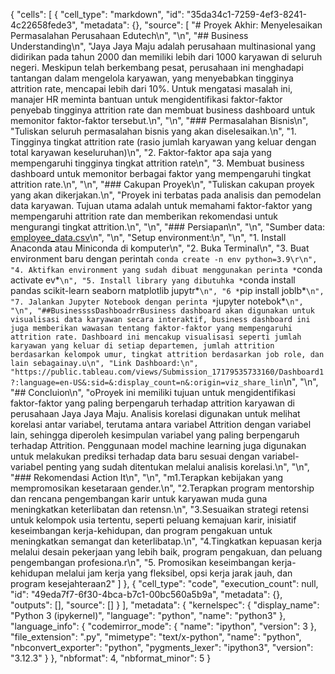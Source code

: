 {
 "cells": [
  {
   "cell_type": "markdown",
   "id": "35da34c1-7259-4ef3-8241-4c22658fede3",
   "metadata": {},
   "source": [
    "# Proyek Akhir: Menyelesaikan Permasalahan Perusahaan Edutech\n",
    "\n",
    "## Business Understanding\n",
    "Jaya Jaya Maju adalah perusahaan multinasional yang didirikan pada tahun 2000 dan memiliki lebih dari 1000 karyawan di seluruh negeri. Meskipun telah berkembang pesat, perusahaan ini menghadapi tantangan dalam mengelola karyawan, yang menyebabkan tingginya attrition rate, mencapai lebih dari 10%. Untuk mengatasi masalah ini, manajer HR meminta bantuan untuk mengidentifikasi faktor-faktor penyebab tingginya attrition rate dan membuat business dashboard untuk memonitor faktor-faktor tersebut.\n",
    "\n",
    "### Permasalahan Bisnis\n",
    "Tuliskan seluruh permasalahan bisnis yang akan diselesaikan.\n",
    "1. Tingginya tingkat attrition rate (rasio jumlah karyawan yang keluar dengan total karyawan keseluruhan)\n",
    "2. Faktor-faktor apa saja yang mempengaruhi tingginya tingkat attrition rate\n",
    "3. Membuat business dashboard untuk memonitor berbagai faktor yang mempengaruhi tingkat attrition rate.\n",
    "\n",
    "### Cakupan Proyek\n",
    "Tuliskan cakupan proyek yang akan dikerjakan.\n",
    "Proyek ini terbatas pada analisis dan pemodelan data karyawan. Tujuan utama adalah untuk memahami faktor-faktor yang mempengaruhi attrition rate dan memberikan rekomendasi untuk mengurangi tingkat attrition.\n",
    "\n",
    "### Persiapan\n",
    "\n",
    "Sumber data: [employee_data.csv](https://github.com/dicodingacademy/dicoding_dataset/blob/main/employee/employee_data.csv)\n",
    "\n",
    "Setup environment:\n",
    "\n",
    "1. Install Anaconda atau Miniconda di komputer\n",
    "2. Buka Terminal\n",
    "3. Buat environment baru dengan perintah `conda create -n env python=3.9\r\n",
    "4. Aktifkan environment yang sudah dibuat menggunakan perinta *`conda activate ev*`\n",
    "5. Install library yang dibutuhka *`conda install pandas scikit-learn seaborn matplotlib jupytr*`\n",
    "6 *`pip install joblb*`\n",
    "7. Jalankan Jupyter Notebook dengan perinta *`jupyter notebok*`\n",
    "\n",
    "##BusinessssDashboadrrBusiness dashboard akan digunakan untuk visualisasi data karyawan secara interaktif, business dashboard ini juga memberikan wawasan tentang faktor-faktor yang mempengaruhi attrition rate. Dashboard ini mencakup visualisasi seperti jumlah karyawan yang keluar di setiap departemen, jumlah attrition berdasarkan kelompok umur, tingkat attrition berdasarkan job role, dan lain sebagainay.u\n",
    "Link Dashboard:\n",
    "https://public.tableau.com/views/Submission_17179535733160/Dashboard1?:language=en-US&:sid=&:display_count=n&:origin=viz_share_lin`\n",
    "\n",
    "## Concluion\n",
    "oProyek ini memiliki tujuan untuk mengidentifikasi faktor-faktor yang paling berpengaruh terhadap attrition karyawan di perusahaan Jaya Jaya Maju. Analisis korelasi digunakan untuk melihat korelasi antar variabel, terutama antara variabel Attrition dengan variabel lain, sehingga diperoleh kesimpulan variabel yang paling berpengaruh terhadap Attrition. Penggunaan model machine learning juga digunakan untuk melakukan prediksi terhadap data baru sesuai dengan variabel-variabel penting yang sudah ditentukan melalui analisis korelasi.\n",
    "\n",
    "### Rekomendasi Action It\n",
    "\n",
    "m1.Terapkan kebijakan yang mempromosikan kesetaraan gender.\n",
    "2.Terapkan program mentorship dan rencana pengembangan karir untuk karyawan muda guna meningkatkan keterlibatan dan retensn.\n",
    "3.Sesuaikan strategi retensi untuk kelompok usia tertentu, seperti peluang kemajuan karir, inisiatif keseimbangan kerja-kehidupan, dan program pengakuan untuk meningkatkan semangat dan keterlibatap.\n",
    "4.Tingkatkan kepuasan kerja melalui desain pekerjaan yang lebih baik, program pengakuan, dan peluang pengembangan profesiona.r\n",
    "5. Promosikan keseimbangan kerja-kehidupan melalui jam kerja yang fleksibel, opsi kerja jarak jauh, dan program kesejahteraan2"
   ]
  },
  {
   "cell_type": "code",
   "execution_count": null,
   "id": "49eda7f7-6f30-4bca-b7c1-00bc560a5b9a",
   "metadata": {},
   "outputs": [],
   "source": []
  }
 ],
 "metadata": {
  "kernelspec": {
   "display_name": "Python 3 (ipykernel)",
   "language": "python",
   "name": "python3"
  },
  "language_info": {
   "codemirror_mode": {
    "name": "ipython",
    "version": 3
   },
   "file_extension": ".py",
   "mimetype": "text/x-python",
   "name": "python",
   "nbconvert_exporter": "python",
   "pygments_lexer": "ipython3",
   "version": "3.12.3"
  }
 },
 "nbformat": 4,
 "nbformat_minor": 5
}
